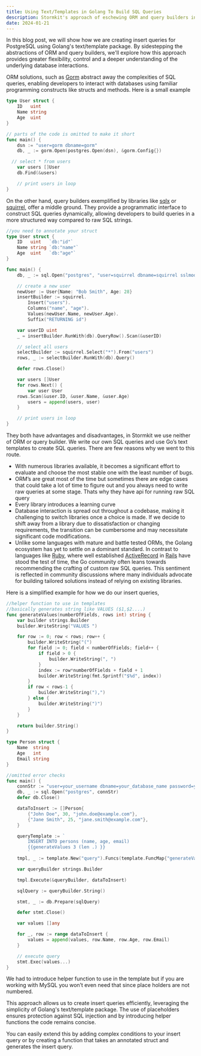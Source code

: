 ```yaml
---
title: Using Text/Templates in Golang To Build SQL Queries
description: Stormkit's approach of eschewing ORM and query builders in favor of raw SQL queries using text/templates.
date: 2024-01-21
---
```


In this blog post, we will show how we are creating insert queries for PostgreSQL using Golang's text/template package. By sidestepping the abstractions of ORM and query builders, we'll explore how this approach provides greater flexibility, control and a deeper understanding of the underlying database interactions.

ORM solutions, such as [Gorm](https://gorm.io/index.html) abstract away the complexities of SQL queries, enabling developers to interact with databases using familiar programming constructs like structs and methods. Here is a small example

```go
type User struct {
	ID   uint
	Name string
	Age  uint
}

// parts of the code is omitted to make it short
func main() {
	dsn := "user=gorm dbname=gorm"
	db, _ := gorm.Open(postgres.Open(dsn), &gorm.Config{})

  // select * from users
	var users []User
	db.Find(&users)

	// print users in loop
}
```

On the other hand, query builders exemplified by libraries like [sqlx](https://github.com/jmoiron/sqlx) or [squirrel](https://github.com/Masterminds/squirrel), offer a middle ground. They provide a programmatic interface to construct SQL queries dynamically, allowing developers to build queries in a more structured way compared to raw SQL strings.

```go
//you need to annotate your struct
type User struct {
	ID   uint   `db:"id"`
	Name string `db:"name"`
	Age  uint   `db:"age"`
}

func main() {
	db, _ := sql.Open("postgres", "user=squirrel dbname=squirrel sslmode=disable")

	// create a new user
	newUser := User{Name: "Bob Smith", Age: 28}
	insertBuilder := squirrel.
		Insert("users").
		Columns("name", "age").
		Values(newUser.Name, newUser.Age).
		Suffix("RETURNING id")

	var userID uint
	_ = insertBuilder.RunWith(db).QueryRow().Scan(&userID)

	// select all users
	selectBuilder := squirrel.Select("*").From("users")
	rows, _ := selectBuilder.RunWith(db).Query()

	defer rows.Close()

	var users []User
	for rows.Next() {
		var user User
    rows.Scan(&user.ID, &user.Name, &user.Age)
		users = append(users, user)
	}

	// print users in loop
}
```

They both have advantages and disadvantages, in Stormkit we use neither of ORM or query builder. We write our own SQL queries and use Go’s text templates to create SQL queries. There are few reasons why we went to this route.

- With numerous libraries available, it becomes a significant effort to evaluate and choose the most stable one with the least number of bugs.
- ORM’s are great most of the time but sometimes there are edge cases that could take a lot of time to figure out and you always need to write raw queries at some stage. Thats why they have api for running raw SQL query
- Every library introduces a learning curve
- Database interaction is spread out throughout a codebase, making it challenging to switch libraries once a choice is made. If we decide to shift away from a library due to dissatisfaction or changing requirements, the transition can be cumbersome and may necessitate significant code modifications.
- Unlike some languages with mature and battle tested ORMs, the Golang ecosystem has yet to settle on a dominant standard. In contrast to languages like [Ruby](https://www.ruby-lang.org/en/), where well established [ActiveRecord](https://www.martinfowler.com/eaaCatalog/activeRecord.html) in [Rails](https://rubyonrails.org/) have stood the test of time, the Go community often leans towards recommending the crafting of custom raw SQL queries. This sentiment is reflected in community discussions where many individuals advocate for building tailored solutions instead of relying on existing libraries.

Here is a simplified example for how we do our insert queries,

```go
//helper function to use in templates
//basically generates string like VALUES ($1,$2....)
func generateValues(numberOfFields, rows int) string {
	var builder strings.Builder
	builder.WriteString("VALUES ")

	for row := 0; row < rows; row++ {
		builder.WriteString("(")
		for field := 0; field < numberOfFields; field++ {
			if field > 0 {
				builder.WriteString(", ")
			}
			index := row*numberOfFields + field + 1
			builder.WriteString(fmt.Sprintf("$%d", index))
		}
		if row < rows-1 {
			builder.WriteString("),")
		} else {
			builder.WriteString(")")
		}
	}

	return builder.String()
}

type Person struct {
	Name  string
	Age   int
	Email string
}

//omitted error checks
func main() {
	connStr := "user=your_username dbname=your_database_name password=your_password host=your_host port=your_port sslmode=disable"
	db, _ := sql.Open("postgres", connStr)
	defer db.Close()

	dataToInsert := []Person{
		{"John Doe", 30, "john.doe@example.com"},
		{"Jane Smith", 25, "jane.smith@example.com"},
	}

	queryTemplate := `
		INSERT INTO persons (name, age, email)
		{{generateValues 3 (len .) }}
		`
	tmpl, _ := template.New("query").Funcs(template.FuncMap{"generateValues": generateValues}).Parse(queryTemplate)

	var queryBuilder strings.Builder

    tmpl.Execute(&queryBuilder, dataToInsert)

    sqlQuery := queryBuilder.String()

	stmt, _ := db.Prepare(sqlQuery)

	defer stmt.Close()

	var values []any

	for _, row := range dataToInsert {
		values = append(values, row.Name, row.Age, row.Email)
	}

	// execute query
    stmt.Exec(values...)
}
```

We had to introduce helper function to use in the template but if you are working with MySQL you won’t even need that since place holders are not numbered.

This approach allows us to create insert queries efficiently, leveraging the simplicity of Golang's text/template package. The use of placeholders ensures protection against SQL injection and by introducing helper functions the code remains concise.

You can easily extend this by adding complex conditions to your insert query or by creating a function that takes an annotated struct and generates the insert query.
